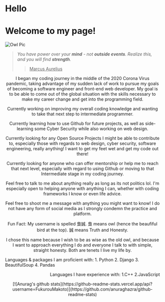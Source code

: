 # **Hello**
# **Welcome to my page!**

![Owl Pic](https://i2.wp.com/ornithology.com/wp-content/uploads/2016/01/owl-eyes.jpg)


>*You have power over your **mind** - not **outside events**.* 
>*Realize this, and you will find **strength**.*
>><ins>Marcus Aurelius</ins>

<p align="center">I began my coding journey in the middle of the 2020 Corona Virus pandemic, taking advantage of my sudden lack of work to pursue my goals of becoming a software engineer and front-end web developer. 
My goal is to be able to come out of the global situation with the skills necessary to make my career change and get into the programming field. </p>


<p align="center">Currently working on improving my overall coding knowledge and wanting to take that next step to intermediate programmer.</p> 

<p align="center">Currently learning how to use Github for future projects, as well as side-learning some Cyber Security while also working on web design.</p>

<p align="center">Currently looking for any Open Source Projects I might be able to contribute to, especially those with regards to web design, cyber security, software engineering, really anything! I want to get my feet wet and get my code out there! </p>

<p align="center">Currently looking for anyone who can offer mentorship or help me to reach that next level, especially with regard to using Github or moving to that Intermediate stage in my coding journey.</p>

<p align="center">Feel free to talk to me about anything really as long as its not politics lol. 
I'm especially open to helping anyone with anything I can, whether with coding frameworks I know or even life advice. </p>

<p align="center">Feel free to shoot me a message with anything you might want to know! I do not have any form of social media as I strongly condemn the practice and platform.</p>

<p align="center">Fun Fact: 
My username is spelled 梟誠. 
梟 means owl (hence the beaufiful bird at the top).
誠 means Truth and Honesty.</p> 

<p align="center">I chose this name because I wish to be as wise as the old owl, and because I want to approach everything I do and everyone I talk to with simple, straight honesty. Both are tenets I live my life by. </p>
<p align="left">Languages & packages I am proficient with:
1. Python
2. Django
3. BeautifulSoup
4. Pandas
</p>
<p align="right">Languages I have experience with:
1.C++
2.JavaScript
</p>
<p align="center">[![Anurag's github stats](https://github-readme-stats.vercel.app/api?username=FukurouMakoto)](https://github.com/anuraghazra/github-readme-stats)
</p>